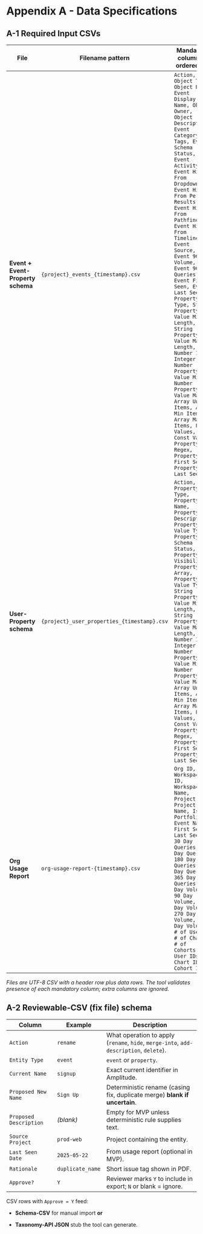# Appendix A - Data Specifications

## A-1 Required Input CSVs

| File                              | Filename pattern                            | Mandatory columns – ordered list                                                                                                                                                                                                                                                                                                                                                                                                                                                                                                                                                                                                                                               |
| --------------------------------- | ------------------------------------------- | ------------------------------------------------------------------------------------------------------------------------------------------------------------------------------------------------------------------------------------------------------------------------------------------------------------------------------------------------------------------------------------------------------------------------------------------------------------------------------------------------------------------------------------------------------------------------------------------------------------------------------------------------------------------------------ |
| **Event + Event-Property schema** | `{project}_events_{timestamp}.csv`          | `Action, Object Type, Object Name, Event Display Name, Object Owner, Object Description, Event Category, Tags, Event Schema Status, Event Activity, Event Hidden From Dropdowns, Event Hidden From Persona Results, Event Hidden From Pathfinder, Event Hidden From Timeline, Event Source, Event 90 Day Volume, Event 90 Day Queries, Event First Seen, Event Last Seen, Property Type, String Property Value Min Length, String Property Value Max Length, Number Is Integer, Number Property Value Min, Number Property Value Max, Array Unique Items, Array Min Items, Array Max Items, Enum Values, Const Value, Property Regex, Property First Seen, Property Last Seen` |
| **User-Property schema**          | `{project}_user_properties_{timestamp}.csv` | `Action, Property Type, Property Name, Property Description, Property Value Type, Property Schema Status, Property Visibility, Property Is Array, Property Value Type, String Property Value Min Length, String Property Value Max Length, Number Is Integer, Number Property Value Min, Number Property Value Max, Array Unique Items, Array Min Items, Array Max Items, Enum Values, Const Value, Property Regex, Property First Seen, Property Last Seen`                                                                                                                                                                                                                   |
| **Org Usage Report**              | `org-usage-report-{timestamp}.csv`          | `Org ID, Workspace ID, Workspace Name, Project ID, Project Name, Is Portfolio, Event Name, First Seen, Last Seen, 30 Day Queries, 90 Day Queries, 180 Day Queries, 270 Day Queries, 365 Day Queries, 30 Day Volume, 90 Day Volume, 180 Day Volume, 270 Day Volume, 365 Day Volume, # of Users, # of Charts, # of Cohorts, User IDs, Chart IDs, Cohort IDs`                                                                                                                                                                                                                                                                                                                     |

_Files are UTF-8 CSV with a header row plus data rows. The tool validates presence of each mandatory column; extra columns are ignored._

## A-2 Reviewable-CSV (fix file) schema

| Column                 | Example          | Description                                                                            |
| ---------------------- | ---------------- | -------------------------------------------------------------------------------------- |
| `Action`               | `rename`         | What operation to apply (`rename`, `hide`, `merge-into`, `add-description`, `delete`). |
| `Entity Type`          | `event`          | `event` or `property`.                                                                 |
| `Current Name`         | `signup`         | Exact current identifier in Amplitude.                                                 |
| `Proposed New Name`    | `Sign Up`        | Deterministic rename (casing fix, duplicate merge) **blank if uncertain**.             |
| `Proposed Description` | _(blank)_        | Empty for MVP unless deterministic rule supplies text.                                 |
| `Source Project`       | `prod-web`       | Project containing the entity.                                                         |
| `Last Seen Date`       | `2025-05-22`     | From usage report (optional in MVP).                                                   |
| `Rationale`            | `duplicate_name` | Short issue tag shown in PDF.                                                          |
| `Approve?`             | `Y`              | Reviewer marks `Y` to include in export; `N` or blank = ignore.                        |

CSV rows with `Approve = Y` feed:

- **Schema-CSV** for manual import **or**

- **Taxonomy-API JSON** stub the tool can generate.
